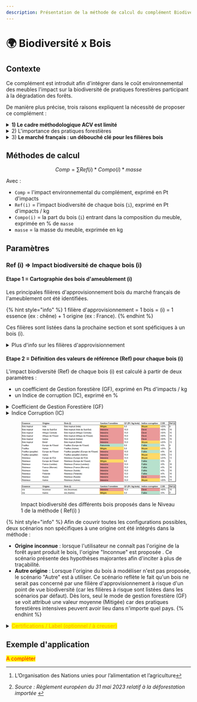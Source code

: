 ```yaml
---
description: Présentation de la méthode de calcul du complément Biodiversité x Bois .
---
```


# 🌍 Biodiversité x Bois

## Contexte

Ce complément est introduit afin d'intégrer dans le coût environnemental des meubles l'impact sur la biodiversité de pratiques forestières participant à la dégradation des forêts.&#x20;

De manière plus précise, trois raisons expliquent la nécessité de proposer ce complément :&#x20;

<details>

<summary><strong>1)  Le cadre méthodologique ACV est limité</strong></summary>

Le cadre de l'analyse de cycle de vie (ACV) ne permet pas, à date, de différencier l'impact sur la biodiversité de différentes pratiques forestières. La biodiversité est difficilement quantifiable avec les indicateurs existants (16 indicateurs PEF) tandis que peu de données précises existent sur les différentes filières de production de bois d'ameublement.

</details>

<details>

<summary>2) L'importance des pratiques forestières </summary>

La dégradation et la déforestation des forêts progressent à une vitesse alarmante à travers le monde. La [FAO ](#user-content-fn-1)[^1]estime que 420 millions d’hectares de forêts (c. 10 % des forêts existantes = superficie plus vaste que l’Union européenne) ont disparu dans le monde entre 1990 et 2020.

La déforestation et la dégradation des forêts sont également des facteurs importants du réchauffement climatique et de la perte de biodiversité, les deux défis environnementaux les plus importants de notre époque.

_Source : Règlement européen du 31 mai 2023 relatif à la déforestation importée_&#x20;

</details>

<details>

<summary>3) <strong>Le marché français : un débouché clé pour les filières bois</strong> </summary>

Plusieurs secteurs d'activité français (ameublement, construction, jouets, etc.) constituent un débouché pour les filières bois.&#x20;

L'Ameublement est un contributeur significatif de la consommation française de bois. Tout bois utilisé sur ce secteur peut provenir de forêts participant à leur dégradation ("gestion intensive"). Concernant la déforestation, quelques approvisionnements en bois d'ameublement peuvent être concernés. Cependant, il est à noter que le secteur de l'ameublement participe peu à la déforestation à l'échelle mondiale (90% de cette dernière provenant de l'expansion de l'agriculture / source[^2]).

{% hint style="info" %}
Le bois fait partie des quelques produits de base consommés au sein de l'UE et participant à la déforestation. Il se classe 3ème (9% de la déforestation dont l'UE est responsable provient du bois) après l'huile de plame (34%) et le soja (33%)

_Source : Règlement européen du 31 mai 2023 relatif à la déforestation importée_&#x20;
{% endhint %}

</details>

## Méthodes de calcul

$$
Comp =  \sum Ref(i) * Compo(i) * masse
$$

Avec :&#x20;

* `Comp` = l'impact environnemental du complément, exprimé en Pt d'impacts
* `Ref(i)` = l'impact biodiversité de chaque bois (`i`), exprimé en Pt d'impacts / kg&#x20;
* `Compo(i)` = la part du bois (`i`) entrant dans la composition du meuble, exprimée en % de `masse`
* `masse` = la masse du meuble, exprimée en kg&#x20;

## Paramètres&#x20;

### Ref (i) ⇒ Impact biodiversité de chaque bois (i)

#### **Etape 1 = Cartographie des bois d'ameublement (i)**     &#x20;

Les principales filières d'approvisionnement bois du marché français de l'ameublement ont été identifiées.&#x20;

{% hint style="info" %}
1 filière d'approvisionnement = 1 bois = (i) = 1 essence (ex : chêne) + 1 origine (ex : France). &#x20;
{% endhint %}

Ces filières sont listées dans la prochaine section et sont spéficiques à un bois (i).

<details>

<summary>Plus d'info sur les filières d'approvisionnement</summary>

La majorité du bois d'ameublement est importé (c. 67% du volume consommé en 2019).

Parmi ces importations :&#x20;

* près de la moitié concernent des achats directs de meubles,
* près d'un-tiers concernent des panneaux,
* le reste étant du bois d'oeuvre (majoritairement feuillus)

:bulb: Remonter à l'origine de la forêt pour les bois d'ameublement est ainsi difficile pour la majorité des metteurs sur le marché. Dès lors, proposer des scénarios par défaut est nécessaire afin de refléter les enjeux biodiversité spécifiques à chaque bois.&#x20;

![](<../../.gitbook/assets/Consommation de bois _ secteur Ameublement (2019) (4).png>)

Principales sources utilisées pour ces statistiques :&#x20;

* Etude Carbone 4 \_ [Scénario de convergence de filière](https://www.carbone4.com/article-scenario-carbone-foret-bois) (Décembre 2023)
* Données de la filère Bois-Ameublement

</details>

#### **Etape 2 = Définition des valeurs de référence (Ref) pour chaque bois (i)**      &#x20;

L'impact biodiversité (Ref) de chaque bois (i) est calculé à partir de deux paramètres :&#x20;

* un coefficient de Gestion forestière (GF), exprimé en Pts d'impacts / kg
* &#x20;un Indice de corruption (IC), exprimé en %&#x20;

<details>

<summary>Coefficient de Gestion Forestière (GF)</summary>

Ce paramètre caractérise le mode de gestion forestière de chaque bois (i) entrant dans la composition du meuble.&#x20;

3 mode de gestion forestière sont proposés :&#x20;

* Intensive = 10 Pts d'impact / kg de bois
* Mitigée = 5 Pts d'impact / kg de bois
* Raisonnée = 0 Pts d'impact / kg de bois

{% hint style="info" %}
**Focus \_ Gestion Forestière (GF)**

Pour chaque filière d'approvisionnement proposée (ex : Bois tropical \_ Asie du Sud-Est), le mode de gestion forestière (Intensive / Mitigée / Raisonnée) appliqué par défaut est basé sur une hypothèse majorant&#x65;_._ L'utilisation d'une telle hypothèse pénalisante, couplée à la possibilité de préciser ce scénario, permet de prendre en compte les pratiques vertueuses (ex : traçabilité jusqu'à la parcelle, utilisation de label, etc.)  tout en incitant à plus de traçabilité.&#x20;

Les valeurs par défaut se basent sur l'état de l'art compilé par Ecobalyse dans le cadre des travaux menés sur le premier semestre 2025. Concrètement, le mode de gestion forestière appliqué par défaut vise à distinguer les pratiques intensives (ex : forêts de plantation) de pratiques raisonnées (ex : futaire irrégulière). Un lien direct existe entre le mode de gestion forestière et la biodiversité au sein de tous les compartiments de l'ecosystème. &#x20;

Les principales sources utilisées pour estimer ces paramètre par origine sont :&#x20;

* des outils d'imagerie satellitaire permettant d'identifier les régions sylvicoles proposant une exploitation intensive des forêts ([carte 1](https://gfw.global/4kZ6RaB) de gains et pertes de couvert forestier entre 2000 et 2020 / [carte 2](https://gfw.global/41N4ujO) présentant les forêts de plantation),
* des ressources bibliographiques permettant de mieux comprendre les régions sylvicoles à risque concernant leur gestion des forêts,
* des entretiens et ateliers avec les filières Ameublement et Bois/Forêt (ex : atelier Sylviculture du 30/01/2025; support accessible [ici](https://miro.com/app/board/uXjVLn9pEjg=/?share_link_id=467200481479)).
{% endhint %}

</details>

<details>

<summary>Indice Corruption (IC) </summary>

Ce paramètre vise pénaliser les pratiques forestières considérées pour chaque bois selon le niveau de corruption du pays. Ce paramètre est donc spécifique à une origine (pays ou région).

Plus le niveau de corruption est élevée, plus faible est la probabilité que le bois soit issu d'une forêt gérée durablement. Le niveau de corruption est estimé grâce au _Corruption Perception Index (score CPI)_ développé par Transparency International (cf. ci-dessous).

3 niveaux de corruption sont proposés :&#x20;

* Elevé (score CPI inférieur à 30)

- Moyen (score CPI entre 30 et 59)

* Faible (score CP au moins égal à 60)

Pour chaque niveau, un **coefficient de corruption (COR)** est appliqué; ce dernier vient préciser l'impact Biodiversité (BIO) du bois :&#x20;

| Elevé                                | Moyen                                | Faible                             |
| ------------------------------------ | ------------------------------------ | ---------------------------------- |
| <mark style="color:red;">+50%</mark> | <mark style="color:red;">+25%</mark> | <mark style="color:red;">0%</mark> |



**Détails**

Cet indice est basé sur le [Corruption Perceptions Index](https://www.transparency.org/en/cpi/2023) (CPI) de l'année 2023.&#x20;

Le CPI vise à mesurer les niveaux de corruption perçus dans le secteur public à travers le monde. Cet indice annuel est publié par Transparency International, une organisation non gouvernementale qui lutte contre la corruption.\
L'indice est basé sur des enquêtes et des évaluations d'experts qui portent sur divers aspects de la corruption, tels que l'abus de pouvoir public à des fins privées, les pots-de-vin, et la détournement de fonds publics.\
Les pays sont notés sur une échelle de 0 à 100, où 0 signifie un niveau de corruption perçu très élevé et 100 signifie un niveau très faible.

</details>

<figure><img src="../../.gitbook/assets/image (1).png" alt=""><figcaption><p>Impact biodiversité des différents bois proposés dans le Niveau 1 de la méthode ( Ref(i) )</p></figcaption></figure>

{% hint style="info" %}
Afin de couvrir toutes les configurations possibles, deux scénarios non spécifiques à une origine ont été intégrés dans la méthode :&#x20;

* **Origine inconnue** : lorsque l'utilisateur ne connaît pas l'origine de la forêt ayant produit le bois, l'origine "Inconnue" est proposée . Ce scénario présente des hypothèses majorantes afin d'inciter à plus de traçabilité.&#x20;
* **Autre origine** : Lorsque l'origine du bois à modéliser n'est pas proposée, le scénario "Autre" est à utiliser. Ce scénario reflète le fait qu'un bois ne serait pas concerné par une filière d'approvisionnement à risque d'un point de vue biodiversité (car les filières à risque sont listées dans les scénarios par défaut). Dès lors, seul le mode de gestion forestière (GF) se voit attribué une valeur moyenne (Mitigée) car des pratiques forestières intensives peuvent avoir lieu dans n'importe quel pays.
{% endhint %}

<details>

<summary><mark style="color:orange;">Certifications / Label (optionnel / à creuser)</mark></summary>

Une piste envisagée est d'utiliser des certifications afin de valoriser des pratiques durables d'un point de vue gestion forestière <⇒ biodiversité. Une telle prise en compte se matérialiserait par une réduction de <mark style="color:red;">x%</mark> du coefficient GF (Gestion forestière).&#x20;

Les deux principaux labels utilisés sur le marché de l'ameublement sont FSC et PEFC.&#x20;

Nous étudions actuellement la fiabilité et la pertinence de ces derniers par rapport à l'objectif de ce complément.

</details>

## Exemple d'application

<mark style="color:red;">A compléter</mark>





[^1]: L’Organisation des Nations unies pour l’alimentation et l’agriculture

[^2]: _Source : Règlement européen du 31 mai 2023 relatif à la déforestation importée_&#x20;
